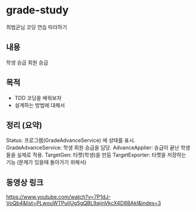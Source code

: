 # grade-study
최범균님 코딩 연습 따라하기

## 내용
학생 승급 회원 승급

## 목적
* TDD 코딩을 배워보자
* 설계하는 방법에 대해서

## 정리 (요약)
Status: 프로그램(GradeAdvanceService) 에 상태를 표시.
GradeAdvanceService: 학생 회원 승급을 담당.
AdvanceApplier: 승급이 끝난 학생들을 실제로 적용.
TargetGen: 타켓(학생)을 만듬
TargetExporter: 타켓을 저장하는 기능 (문제가 있을때 돌아가기 위해서)


## 동영상 링크
https://www.youtube.com/watch?v=7P1dJ-VoQb4&list=PLwouWTPuIjUg5gQBL9ajinVkcX4D8BAkI&index=3
